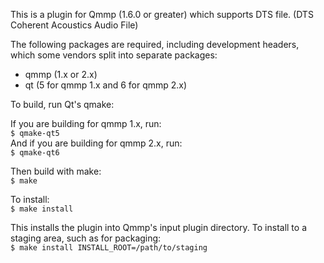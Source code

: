 This is a plugin for Qmmp (1.6.0 or greater) which supports DTS file.
(DTS Coherent Acoustics Audio File)

The following packages are required, including development headers,
which some vendors split into separate packages:

- qmmp (1.x or 2.x)
- qt (5 for qmmp 1.x and 6 for qmmp 2.x)

To build, run Qt's qmake:

If you are building for qmmp 1.x, run: <br/>
`$ qmake-qt5` <br/>
And if you are building for qmmp 2.x, run: <br/>
`$ qmake-qt6` <br/>

Then build with make: <br/>
`$ make`

To install: <br/>
`$ make install`

This installs the plugin into Qmmp's input plugin directory.  To install
to a staging area, such as for packaging: <br/>
`$ make install INSTALL_ROOT=/path/to/staging`
